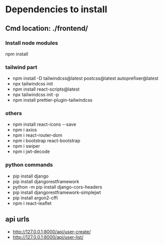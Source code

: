 # Dependencies to install

## Cmd location: ./frontend/

### Install node modules

npm install

### tailwind part

- npm install -D tailwindcss@latest postcss@latest autoprefixer@latest
- npx tailwindcss init
- npm install react-scripts@latest
- npx tailwindcss init -p
- npm install prettier-plugin-tailwindcss

### others

- npm install react-icons --save
- npm i axios
- npm i react-router-dom
- npm i bootstrap react-bootstrap
- npm i swiper
- npm i jwt-decode

### python commands

- pip install django
- pip install djangorestframework
- python -m pip install django-cors-headers
- pip install djangorestframework-simplejwt
- pip install argon2-cffi
- npm i react-leaflet

## api urls

- http://127.0.0.1:8000/api/user-create/
- http://127.0.0.1:8000/api/user-list/

